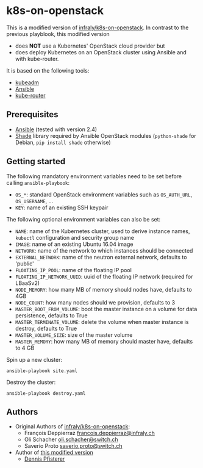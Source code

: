 k8s-on-openstack
================

This is a modified version of [infraly/k8s-on-openstack](https://github.com/infraly/k8s-on-openstack). In contrast to the previous playblook, this modified version 

- does **NOT** use a Kubernetes' OpenStack cloud provider but
- does deploy Kubernetes on an OpenStack cluster using Ansible and with kube-router.

It is based on the following tools:

  - [kubeadm](https://github.com/kubernetes/kubeadm)
  - [Ansible](https://github.com/ansible/ansible)
  - [kube-router](https://github.com/cloudnativelabs/kube-router)

Prerequisites
-------------

- [Ansible](https://github.com/ansible/ansible) (tested with version 2.4)
- [Shade](https://pypi.python.org/pypi/shade) library required by Ansible OpenStack modules (`python-shade` for Debian, `pip install shade` otherwise)

Getting started
---------------

The following mandatory environment variables need to be set before calling `ansible-playbook`:

  - `OS_*`: standard OpenStack environment variables such as `OS_AUTH_URL`, `OS_USERNAME`, ...
  - `KEY`: name of an existing SSH keypair

The following optional environment variables can also be set:

  - `NAME`: name of the Kubernetes cluster, used to derive instance names, `kubectl` configuration and security group name
  - `IMAGE`: name of an existing Ubuntu 16.04 image
  - `NETWORK`: name of the network to which instances should be connected
  - `EXTERNAL_NETWORK`: name of the neutron external network, defaults to 'public'
  - `FLOATING_IP_POOL`: name of the floating IP pool
  - `FLOATING_IP_NETWORK_UUID`: uuid of the floating IP network (required for LBaaSv2)
  - `NODE_MEMORY`: how many MB of memory should nodes have, defaults to 4GB
  - `NODE_COUNT`: how many nodes should we provision, defaults to 3
  - `MASTER_BOOT_FROM_VOLUME`: boot the master instance on a volume for data persistence, defaults to True
  - `MASTER_TERMINATE_VOLUME`: delete the volume when master instance is destroy, defaults to True
  - `MASTER_VOLUME_SIZE`: size of the master volume
  - `MASTER_MEMORY`: how many MB of memory should master have, defaults to 4 GB

Spin up a new cluster:

```console
ansible-playbook site.yaml
```

Destroy the cluster:

```console
ansible-playbook destroy.yaml
```

Authors
------

- Original Authors of [infraly/k8s-on-openstack](https://github.com/infraly/k8s-on-openstack):
  - François Deppierraz <francois.deppierraz@infraly.ch>
  - Oli Schacher <oli.schacher@switch.ch>
  - Saverio Proto <saverio.proto@switch.ch>
- Author of [this modified version](https://github.com/pfisterer/k8s-ansible-openstack-kube-router)
  - [Dennis Pfisterer](http://www.dennis-pfisterer.de)
